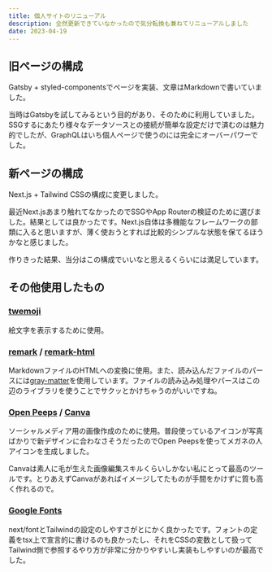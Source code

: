 ```yaml
---
title: 個人サイトのリニューアル
description: 全然更新できていなかったので気分転換も兼ねてリニューアルしました
date: 2023-04-19
---
```


## 旧ページの構成

Gatsby + styled-componentsでページを実装、文章はMarkdownで書いていました。

当時はGatsbyを試してみるという目的があり、そのために利用していました。SSGするにあたり様々なデータソースとの接続が簡単な設定だけで済むのは魅力的でしたが、GraphQLはいち個人ページで使うのには完全にオーバーパワーでした。

## 新ページの構成

Next.js + Tailwind CSSの構成に変更しました。

最近Next.jsあまり触れてなかったのでSSGやApp Routerの検証のために選びました。結果としては良かったです。Next.js自体は多機能なフレームワークの部類に入ると思いますが、薄く使おうとすれば比較的シンプルな状態を保てるほうかなと感じました。

作りきった結果、当分はこの構成でいいなと思えるくらいには満足しています。

## その他使用したもの

### [twemoji](https://www.npmjs.com/package/twemoji)

絵文字を表示するために使用。

### [remark](https://www.npmjs.com/package/remark) / [remark\-html](https://www.npmjs.com/package/remark-html)

MarkdownファイルのHTMLへの変換に使用。また、読み込んだファイルのパースには[gray\-matter](https://www.npmjs.com/package/gray-matter)を使用しています。ファイルの読み込み処理やパースはこの辺のライブラリを使うことでサクッとかけちゃうのがいいですね。

### [Open Peeps](https://www.openpeeps.com) / [Canva](https://www.canva.com)

ソーシャルメディア用の画像作成のために使用。普段使っているアイコンが写真ばかりで新デザインに合わなさそうだったのでOpen Peepsを使ってメガネの人アイコンを生成しました。

Canvaは素人に毛が生えた画像編集スキルくらいしかない私にとって最高のツールです。とりあえずCanvaがあればイメージしてたものが手間をかけずに質も高く作れるので。

### [Google Fonts](https://fonts.google.com)

next/fontとTailwindの設定のしやすさがとにかく良かったです。フォントの定義をtsx上で宣言的に書けるのも良かったし、それをCSSの変数として扱ってTailwind側で参照するやり方が非常に分かりやすいし実装もしやすいのが最高でした。

